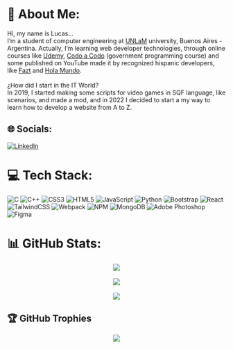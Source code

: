# 💫 About Me:
Hi, my name is Lucas...<br>I’m a student of computer engineering at [UNLaM](https://www.unlam.edu.ar/) university, Buenos Aires - Argentina. Actually, I’m learning web developer technologies, through online courses like [Udemy](https://www.udemy.com/), [Codo a Codo](https://www.buenosaires.gob.ar/educacion/codo-codo) (government programming course) and some published on YouTube made it by recognized hispanic developers, like [Fazt](https://www.youtube.com/c/FaztTech) and [Hola Mundo](https://www.youtube.com/c/HolaMundoDev).<br><br>¿How did I start in the IT World?<br>In 2019, I started making some scripts for video games in SQF language, like scenarios, and made a mod, and in 2022 I decided to start a my way to learn how to develop a website from A to Z.

## 🌐 Socials:
[![LinkedIn](https://img.shields.io/badge/LinkedIn-%230077B5.svg?logo=linkedin&logoColor=white)](https://linkedin.com/in/https://www.linkedin.com/in/lucashoz/) 

# 💻 Tech Stack:
![C](https://img.shields.io/badge/c-%2300599C.svg?style=flat&logo=c&logoColor=white) ![C++](https://img.shields.io/badge/c++-%2300599C.svg?style=flat&logo=c%2B%2B&logoColor=white) ![CSS3](https://img.shields.io/badge/css3-%231572B6.svg?style=flat&logo=css3&logoColor=white) ![HTML5](https://img.shields.io/badge/html5-%23E34F26.svg?style=flat&logo=html5&logoColor=white) ![JavaScript](https://img.shields.io/badge/javascript-%23323330.svg?style=flat&logo=javascript&logoColor=%23F7DF1E) ![Python](https://img.shields.io/badge/python-3670A0?style=flat&logo=python&logoColor=ffdd54) ![Bootstrap](https://img.shields.io/badge/bootstrap-%23563D7C.svg?style=flat&logo=bootstrap&logoColor=white) ![React](https://img.shields.io/badge/react-%2320232a.svg?style=flat&logo=react&logoColor=%2361DAFB) ![TailwindCSS](https://img.shields.io/badge/tailwindcss-%2338B2AC.svg?style=flat&logo=tailwind-css&logoColor=white) ![Webpack](https://img.shields.io/badge/webpack-%238DD6F9.svg?style=flat&logo=webpack&logoColor=black) ![NPM](https://img.shields.io/badge/NPM-%23000000.svg?style=flat&logo=npm&logoColor=white) ![MongoDB](https://img.shields.io/badge/MongoDB-%234ea94b.svg?style=flat&logo=mongodb&logoColor=white) ![Adobe Photoshop](https://img.shields.io/badge/adobephotoshop-%2331A8FF.svg?style=flat&logo=adobephotoshop&logoColor=white) 	![Figma](https://img.shields.io/badge/figma-%23F24E1E.svg?style=flat&logo=figma&logoColor=white)
# 📊 GitHub Stats:
<div align="center"><img src="https://github-readme-stats.vercel.app/api?username=hozlucas28&theme=react&hide_border=true&include_all_commits=true&count_private=true"></div><br/>
<div align="center"><img src="https://github-readme-streak-stats.herokuapp.com/?user=hozlucas28&theme=react&hide_border=true"></div><br/>
<div align="center"><img src="https://github-readme-stats.vercel.app/api/top-langs/?username=hozlucas28&theme=react&hide_border=true&include_all_commits=true&count_private=true&layout=compact"></div>

## 🏆 GitHub Trophies
<div align="center"><img src="https://github-profile-trophy.vercel.app/?username=hozlucas28&theme=discord&no-frame=true&no-bg=false&margin-w=4"></div>
